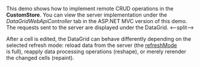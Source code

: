 This demo shows how to&nbsp;implement remote CRUD operations in&nbsp;the **CustomStore**. You can view the server implementation under the *DataGridWebApiController* tab in&nbsp;the ASP.NET MVC version of&nbsp;this demo. The requests sent to&nbsp;the server are displayed under the DataGrid.
<--split-->
 
After a&nbsp;cell is&nbsp;edited, the DataGrid can behave differently depending on&nbsp;the selected refresh mode: reload data from the server (the [refreshMode](/Documentation/ApiReference/UI_Components/dxDataGrid/Configuration/editing/#refreshMode) is&nbsp;full), reapply data processing operations (reshape), or&nbsp;merely rerender the changed cells (repaint).